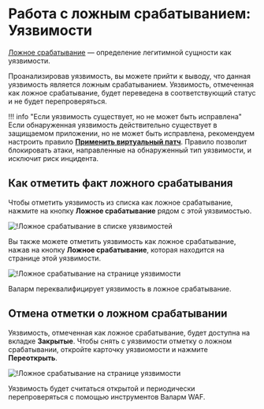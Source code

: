 [link-analyzing-vulns]:     analyze-vuln.md
[img-false-vuln]:       ../../images/user-guides/vulnerabilities/false-vuln.png
[img-false-vuln-page]:       ../../images/user-guides/vulnerabilities/false-vuln-page.png

# Работа с ложным срабатыванием: Уязвимости

[Ложное срабатывание](../../about-wallarm-waf/detecting-vulnerabilities.md#ложные-срабатывания) — определение легитимной сущности как уязвимости.

Проанализировав уязвимость, вы можете прийти к выводу, что данная уязвимость является ложным срабатыванием. Уязвимость, отмеченная как ложное срабатывание, будет переведена в соответствующий статус и не будет перепроверяться.

!!! info "Если уязвимость существует, но не может быть исправлена"
    Если обнаруженная уязвимость действительно существует в защищаемом приложении, но не может быть исправлена, рекомендуем настроить правило [**Применить виртуальный патч**](../rules/vpatch-rule.md). Правило позволит блокировать атаки, направленные на обнаруженный тип уязвимости, и исключит риск инцидента.

## Как отметить факт ложного срабатывания

Чтобы отметить уязвимость из списка как ложное срабатывание, нажмите на кнопку **Ложное срабатывание** рядом с этой уязвимостью.

![!Ложное срабатывание в списке уязвимостей][img-false-vuln]
   
Вы также можете отметить уязвимость как ложное срабатывание, нажав на кнопку **Ложное срабатывание**, которая находится на странице этой уязвимости.

![!Ложное срабатывание на странице уязвимости][img-false-vuln-page]

Валарм переквалифицирует уязвимость в ложное срабатывание.

## Отмена отметки о ложном срабатывании

Уязвимость, отмеченная как ложное срабатывание, будет доступна на вкладке **Закрытые**. Чтобы снять с уязвимости отметку о ложном срабатывании, откройте карточку уязвиомости и нажмите **Переоткрыть**.

![!Ложное срабатывание на странице уязвимости](../../images/user-guides/vulnerabilities/discard-false-vuln.png)

Уязвимость будет считаться открытой и периодически перепроверяться с помощью инструментов Валарм WAF.
